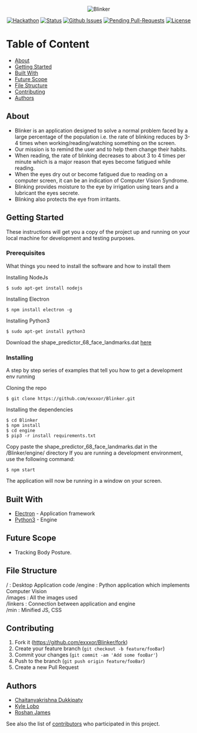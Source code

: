 <div align="center">
  
![Blinker](https://imgur.com/aS8afyM.png)

[![Hackathon](https://img.shields.io/badge/hackathon-C2C-orange.svg)](http://c2c.acmvit.in) 
[![Status](https://img.shields.io/badge/status-active-green.svg)]() 
[![Github Issues](http://githubbadges.herokuapp.com/exxxor/Blinker/issues.svg?style=flat-square)](https://github.com/exxxor/Blinker/issues) 
[![Pending Pull-Requests](http://githubbadges.herokuapp.com/exxxor/Blinker/pulls.svg?style=flat-square)](https://github.com/exxxor/Blinker/pulls) 
[![License](https://img.shields.io/badge/license-GNU-blue.svg)](LICENSE.md)


</div>


# Table of Content
+ [About](#description)
+ [Getting Started](#getting_started)
+ [Built With](#built_with)
+ [Future Scope](#future_scope)
+ [File Structure](#file_structure)
+ [Contributing](#contributing)
+ [Authors](#authors)

## About<a name="description"></a>
+ Blinker is an application designed to solve a normal problem faced by a large percentage of the population i.e. the rate of blinking reduces by 3-4 times when working/reading/watching something on the screen.
+ Our mission is to remind the user and to help them change their habits.
+ When reading, the rate of blinking decreases to about 3 to 4 times per minute which is a major reason that eyes become    fatigued while reading.
+ When the eyes dry out or become fatigued due to reading on a computer screen, it can be an indication of Computer Vision Syndrome.
+ Blinking provides moisture to the eye by irrigation using tears and a lubricant the eyes secrete.
+ Blinking also protects the eye from irritants.

## Getting Started<a name="getting_started"></a>

These instructions will get you a copy of the project up and running on your local machine for development and testing purposes.

### Prerequisites

What things you need to install the software and how to install them

Installing NodeJs
```
$ sudo apt-get install nodejs
```
Installing Electron
```
$ npm install electron -g
```
Installing Python3
```
$ sudo apt-get install python3
```
Download the shape_predictor_68_face_landmarks.dat [here](https://github.com/akshaybahadur21/Drowsiness_Detection/raw/master/shape_predictor_68_face_landmarks.dat)

### Installing

A step by step series of examples that tell you how to get a development env running

Cloning the repo
```
$ git clone https://github.com/exxxor/Blinker.git
```
Installing the dependencies
```
$ cd Blinker
$ npm install
$ cd engine
$ pip3 -r install requirements.txt
```
Copy paste the shape_predictor_68_face_landmarks.dat in the /Blinker/engine/ directory
If you are running a development environment, use the following command:
```
$ npm start 
```

The application will now be running in a window on your screen.

## Built With<a name="built_with"></a>
+ [Electron](https://electronjs.org/) - Application framework
+ [Python3](https://www.python.org/) - Engine 

## Future Scope<a name="future_scope"></a>
+ Tracking Body Posture.

## File Structure <a name="file_structure"></a>
/        : Desktop Application code
/engine  : Python application which implements Computer Vision <br>
/images  : All the images used <br>
/linkers : Connection between application and engine <br>
/min     : Minified JS, CSS

## Contributing<a name="contributing"></a>

1. Fork it (<https://github.com/exxxor/Blinker/fork>)
2. Create your feature branch (`git checkout -b feature/fooBar`)
3. Commit your changes (`git commit -am 'Add some fooBar'`)
4. Push to the branch (`git push origin feature/fooBar`)
5. Create a new Pull Request

## Authors<a name="authors"></a>

+ [Chaitanyakrishna Dukkipaty](https://github/chaitanyadukkipaty) <br>
+ [Kyle Lobo](https://github.com/kylelobo) <br>
+ [Roshan James](https://github.com/sephiroth7712) <br>

See also the list of [contributors](https://github.com/exxxor/Blinker/contributors) who participated in this project.
